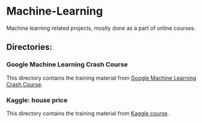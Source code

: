 # Machine-Learning
Machine learning related projects, mostly done as a part of online courses.


## Directories:

### Google Machine Learning Crash Course

This directory contains the training material from [Google Machine Learning Crash Course](https://developers.google.com/machine-learning/crash-course).

### Kaggle: house price

This directory contains the training material from [Kaggle course](https://www.kaggle.com/learn).
